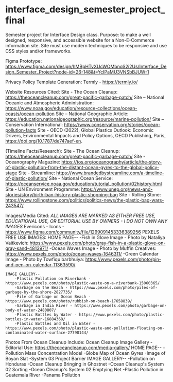 # interface_design_semester_project_final
Semester project for Interface Design class. Purpose: to make a well designed, responsive, and accessible website for a Non-E-Commerce information site. Site must use modern techniques to be responsive and use CSS styles and/or frameworks.

Figma Prototype:
https://www.figma.com/design/hMBpHTvXUcWOMbnoS2i2Us/Interface_Design_Semester_Project?node-id=26-148&t=YcIPaMU3VNSbBJUW-1

Privacy Policy Template Generation:
Termly - https://termly.io/


Website Resources Cited:
Site - The Ocean Cleanup: https://theoceancleanup.com/great-pacific-garbage-patch/
Site – National Oceanic and Atmospheric Administration: https://www.noaa.gov/education/resource-collections/ocean-coasts/ocean-pollution 
Site – National Geographic Article: https://education.nationalgeographic.org/resource/marine-pollution/ 
Site – Conservation International: https://www.conservation.org/stories/ocean-pollution-facts 
Site - OECD (2022), Global Plastics Outlook: Economic Drivers, Environmental Impacts and Policy Options, OECD Publishing, Paris, https://doi.org/10.1787/de747aef-en.

(Timeline Facts/Research):
Site - The Ocean Cleanup: https://theoceancleanup.com/great-pacific-garbage-patch/
Site - Oceanography Magazine: https://tos.org/oceanography/article/the-story-of-plastic-pollution-from-the-distant-ocean-gyres-to-the-global-policy-stage
Site - Streamline: https://www.brandedbystreamline.com/a-timeline-of-plastic-pollution/
Site - National Ocean Service: https://oceanservice.noaa.gov/education/tutorial_pollution/02history.html
Site - UN Environment Programme: https://www.unep.org/news-and-stories/story/birth-ban-history-plastic-shopping-bag
Site - Rolling Stone: https://www.rollingstone.com/politics/politics-news/the-plastic-bag-wars-243547/


Images/Media Cited:
*ALL IMAGES ARE MARKED AS EITHER FREE USE, EDUCATIONAL USE, OR EDITORIAL USE BY OWNERS - I DO NOT OWN ANY IMAGES*
Evericons - Icons - https://www.figma.com/community/file/1299091453336389256
PEXELS FREE USE IMAGES:
    HOME PAGE--
        -Fish in Glove Image - Photo by Nataliya Vaitkevich: https://www.pexels.com/photo/gray-fish-in-a-plastic-glove-on-gray-sand-4813971/
        -Ocean Waves Image - Photo by Muffin Creatives: https://www.pexels.com/photo/ocean-waves-1646311/
        -Green Calendar Image - Photo by Towfiqu barbhuiya: https://www.pexels.com/photo/pin-and-pen-on-calendar-11363590/

    IMAGE GALLERY--
        -Plastic Pollution on Riverbank - https://www.pexels.com/photo/plastic-waste-on-a-riverbank-15060365/
        -Garbage on the Beach - https://www.pexels.com/photo/piles-of-garbage-by-the-shore-2827735/
        -Pile of Garbage on Ocean Beach - https://www.pexels.com/photo/rubbish-on-beach-17658839/
        -Garbage in India River - https://www.pexels.com/photo/garbage-on-body-of-water-2480807/
        -Plastic Bottles by Water - https://www.pexels.com/photo/plastic-bottles-in-water-16884368/
        -Plastic Bottles and Oil in Water - https://www.pexels.com/photo/plastic-waste-and-pollution-floating-on-contaminated-water-surface-27798144/

Photos From Ocean Cleanup Include:
Ocean Cleanup Image Gallery - Editorial Use: https://theoceancleanup.com/media-gallery/
    HOME PAGE--
        -Pollution Mass Concentration Model
        -Globe Map of Ocean Gyres
        -Image of Boyan Slat
        -System 03 Project Barrier
    IMAGE GALLERY--
        -Pollution on Honduras
        -Ocean Cleanup Bringing in Ghostnet
        -Ocean Cleanup's System 02 Sorting
        -Ocean Cleanup's System 02 Emptying Net
        -Plastic Pollution in Guatemala River
        -Panama Pollution

